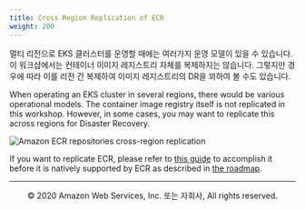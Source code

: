 ```yaml
---
title: Cross Region Replication of ECR
weight: 200
---
```




멀티 리전으로 EKS 클러스터를 운영할 때에는 여러가지 운영 모델이 있을 수 있습니다.  
이 워크샵에서는 컨테이너 이미지 레지스트리 자체를 복제하지는 않습니다. 그렇지만 경우에 따라 이를 리전 간 복제하여 이미지 레지스트리의 DR을 꾀하여 볼 수도 있습니다.  

When operating an EKS cluster in several regions, there would be various operational models.
The container image registry itself is not replicated in this workshop. However, in some cases, you may want to replicate this across regions for Disaster Recovery.

![Amazon ECR repositories cross-region replication](https://github.com/aws-samples/amazon-ecr-cross-region-replication/raw/master/ecr-replication.png)


If you want to replicate ECR, please refer to [this guide](https://github.com/aws-samples/amazon-ecr-cross-region-replication) to accomplish it before it is natively supported by ECR as described in [the roadmap](https://github.com/aws/containers-roadmap/issues/140).




---
<p align="center">
© 2020 Amazon Web Services, Inc. 또는 자회사, All rights reserved.
</p>
